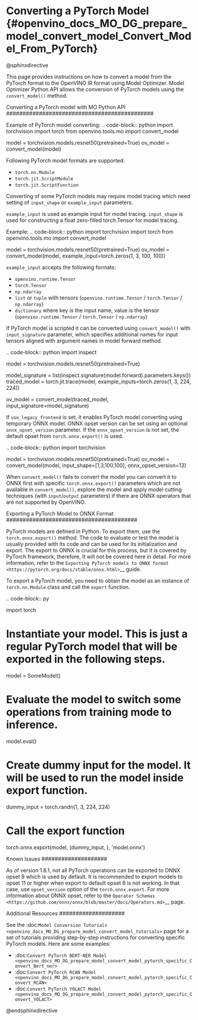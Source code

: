 # Converting a PyTorch Model {#openvino_docs_MO_DG_prepare_model_convert_model_Convert_Model_From_PyTorch}

@sphinxdirective

This page provides instructions on how to convert a model from the PyTorch format to the OpenVINO IR format using Model Optimizer.
Model Optimizer Python API allows the conversion of PyTorch models using the ``convert_model()`` method.

Converting a PyTorch model with MO Python API
#############################################

Example of PyTorch model converting:
.. code-block:: python 
   import torchvision
   import torch
   from openvino.tools.mo import convert_model
   
   model = torchvision.models.resnet50(pretrained=True)
   ov_model = convert_model(model)

Following PyTorch model formats are supported:
* ``torch.nn.Module``
* ``torch.jit.ScriptModule``
* ``torch.jit.ScriptFunction``

Converting of some PyTorch models may require model tracing which need setting of ``input_shape`` or ``example_input`` parameters.

``example_input`` is used as example input for model tracing.
``input_shape`` is used for constructing a float zero-filled torch.Tensor for model tracing.

Example:
.. code-block:: python 
   import torchvision
   import torch
   from openvino.tools.mo import convert_model
    
   model = torchvision.models.resnet50(pretrained=True)
   ov_model = convert_model(model, example_input=torch.zeros(1, 3, 100, 100))

``example_input`` accepts the following formats:

* ``openvino.runtime.Tensor``
* ``torch.Tensor``
* ``np.ndarray``
* ``list`` or ``tuple`` with tensors (``openvino.runtime.Tensor`` / ``torch.Tensor`` / ``np.ndarray``)
* ``dictionary`` where key is the input name, value is the tensor (``openvino.runtime.Tensor`` / ``torch.Tensor`` / ``np.ndarray``)

If PyTorch model is scripted it can be converted using ``convert_model()`` with ``input_signature`` parameter, which specifies additional names for input tensors aligned with argument names in model forward method.

.. code-block:: python 
   import inspect
   
   model = torchvision.models.resnet50(pretrained=True)
    
   model_signature = list(inspect.signature(model.forward).parameters.keys())
   traced_model = torch.jit.trace(model, example_inputs=torch.zeros(1, 3, 224, 224))
    
   ov_model = convert_model(traced_model, input_signature=model_signature)

If ``use_legacy_frontend`` is set, it enables PyTorch model converting using temporary ONNX model.
ONNX opset version can be set using an optional ``onnx_opset_version`` parameter.
If the ``onnx_opset_version`` is not set, the default opset from ``torch.onnx.export()`` is used.

.. code-block:: python 
   import torchvision
    
   model = torchvision.models.resnet50(pretrained=True)
   ov_model = convert_model(model, input_shape=[1,3,100,100], onnx_opset_version=13)

When ``convert_model()`` fails to convert the model you can convert it to ONNX first with specific ``torch.onnx.export()`` parameters which are not available in ``convert_model()``, explore the model and apply model cutting techniques (with ``input``/``output`` parameters) if there are ONNX operators that are not supported by OpenVINO.

Exporting a PyTorch Model to ONNX Format
########################################

PyTorch models are defined in Python. To export them, use the ``torch.onnx.export()`` method. The code to
evaluate or test the model is usually provided with its code and can be used for its initialization and export.
The export to ONNX is crucial for this process, but it is covered by PyTorch framework, therefore, It will not be covered here in detail. 
For more information, refer to the `Exporting PyTorch models to ONNX format <https://pytorch.org/docs/stable/onnx.html>`__ guide.

To export a PyTorch model, you need to obtain the model as an instance of ``torch.nn.Module`` class and call the ``export`` function.

.. code-block:: py

   import torch

   # Instantiate your model. This is just a regular PyTorch model that will be exported in the following steps.
   model = SomeModel()
   # Evaluate the model to switch some operations from training mode to inference.
   model.eval()
   # Create dummy input for the model. It will be used to run the model inside export function.
   dummy_input = torch.randn(1, 3, 224, 224)
   # Call the export function
   torch.onnx.export(model, (dummy_input, ), 'model.onnx')


Known Issues
####################

As of version 1.8.1, not all PyTorch operations can be exported to ONNX opset 9 which is used by default.
It is recommended to export models to opset 11 or higher when export to default opset 9 is not working. In that case, use ``opset_version`` option of the ``torch.onnx.export``. For more information about ONNX opset, refer to the `Operator Schemas <https://github.com/onnx/onnx/blob/master/docs/Operators.md>`__ page.

Additional Resources
####################

See the :doc:`Model Conversion Tutorials <openvino_docs_MO_DG_prepare_model_convert_model_tutorials>` page for a set of tutorials providing step-by-step instructions for converting specific PyTorch models. Here are some examples:

* :doc:`Convert PyTorch BERT-NER Model <openvino_docs_MO_DG_prepare_model_convert_model_pytorch_specific_Convert_Bert_ner>`
* :doc:`Convert PyTorch RCAN Model <openvino_docs_MO_DG_prepare_model_convert_model_pytorch_specific_Convert_RCAN>`
* :doc:`Convert PyTorch YOLACT Model <openvino_docs_MO_DG_prepare_model_convert_model_pytorch_specific_Convert_YOLACT>`

@endsphinxdirective
